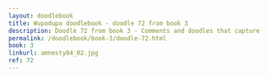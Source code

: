 ```yaml
---
layout: doodlebook
title: Wupadupa doodlebook - doodle 72 from book 3
description: Doodle 72 from book 3 - Comments and doodles that capture the essence of this event  
permalink: /doodlebook/book-3/doodle-72.html
book: 3
linkurl: amnesty04_02.jpg
ref: 72
---	  
```

																																																																							